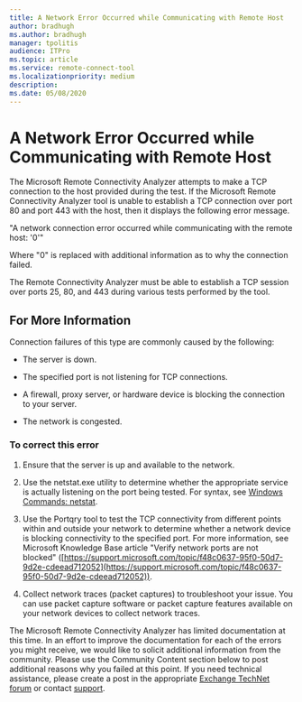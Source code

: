 ```yaml
---
title: A Network Error Occurred while Communicating with Remote Host
author: bradhugh
ms.author: bradhugh
manager: tpolitis
audience: ITPro 
ms.topic: article 
ms.service: remote-connect-tool
ms.localizationpriority: medium
description: 
ms.date: 05/08/2020
---
```


# A Network Error Occurred while Communicating with Remote Host

The Microsoft Remote Connectivity Analyzer attempts to make a TCP connection to the host provided during the test. If the Microsoft Remote Connectivity Analyzer tool is unable to establish a TCP connection over port 80 and port 443 with the host, then it displays the following error message.

"A network connection error occurred while communicating with the remote host: '0'"

Where "0" is replaced with additional information as to why the connection failed.

The Remote Connectivity Analyzer must be able to establish a TCP session over ports 25, 80, and 443 during various tests performed by the tool.

## For More Information

Connection failures of this type are commonly caused by the following:

- The server is down.

- The specified port is not listening for TCP connections.

- A firewall, proxy server, or hardware device is blocking the connection to your server.

- The network is congested.

### To correct this error

1. Ensure that the server is up and available to the network.

2. Use the netstat.exe utility to determine whether the appropriate service is actually listening on the port being tested. For syntax, see [Windows Commands: netstat](/windows-server/administration/windows-commands/netstat).

3. Use the Portqry tool to test the TCP connectivity from different points within and outside your network to determine whether a network device is blocking connectivity to the specified port. For more information, see Microsoft Knowledge Base article "Verify network ports are not blocked" ([https://support.microsoft.com/topic/f48c0637-95f0-50d7-9d2e-cdeead712052](https://support.microsoft.com/topic/f48c0637-95f0-50d7-9d2e-cdeead712052)).

4. Collect network traces (packet captures) to troubleshoot your issue. You can use packet capture software or packet capture features available on your network devices to collect network traces.

The Microsoft Remote Connectivity Analyzer has limited documentation at this time. In an effort to improve the documentation for each of the errors you might receive, we would like to solicit additional information from the community. Please use the Community Content section below to post additional reasons why you failed at this point. If you need technical assistance, please create a post in the appropriate [Exchange TechNet forum](https://go.microsoft.com/fwlink/?linkid=73420) or contact [support](https://go.microsoft.com/fwlink/?linkid=8158).
